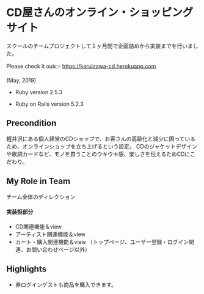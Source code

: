 # CD屋さんのオンライン・ショッピングサイト
スクールのチームプロジェクトして１ヶ月間で企画詰めから実装までを行いました。

Please check it out:point_right: https://karuizawa-cd.herokuapp.com

(May, 2019)

* Ruby version
2.5.3

* Ruby on Rails version
5.2.3


## Precondition
 軽井沢にある個人経営のCDショップで、お客さんの高齢化と減少に困っているため、オンラインショップを立ち上げるという設定。
 CDのジャケットデザインや歌詞カードなど、モノを買うことのウキウキ感、楽しさを伝えるためCDにこだわり。

## My Role in Team
チーム全体のディレクション

#### 実装担部分
* CD関連機能＆view
* アーティスト関連機能＆view
* カート・購入関連機能＆view
（トップページ、ユーザー登録・ログイン関連、お問い合わせページ以外） 

## Highlights
* 非ログインゲストも商品を購入できます。
